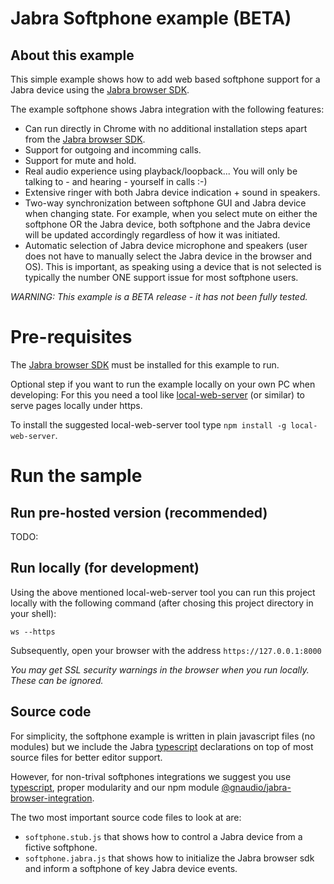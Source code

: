 # Jabra Softphone example (BETA)

## About this example
This simple example shows how to add web based softphone support for a Jabra device using the [Jabra browser SDK](https://github.com/gnaudio/jabra-browser-integration).

The example softphone shows Jabra integration with the following features:
* Can run directly in Chrome with no additional installation steps apart from the [Jabra browser SDK](https://github.com/gnaudio/jabra-browser-integration).
* Support for outgoing and incomming calls.
* Support for mute and hold.
* Real audio experience using playback/loopback... You will only be talking to - and hearing - yourself in calls :-) 
* Extensive ringer with both Jabra device indication + sound in speakers.
* Two-way synchronization between softphone GUI and Jabra device when changing state. For example, when you select mute on either the softphone OR the Jabra device, both softphone and the Jabra device will be updated accordingly regardless of how it was initiated.
* Automatic selection of Jabra device microphone and speakers (user does not have to manually select the Jabra device in the browser and OS). This is important, as speaking using a device that is not selected is typically the number ONE support issue for most softphone users.

*WARNING: This example is a BETA release - it has not been fully tested.*

# Pre-requisites

The [Jabra browser SDK](https://github.com/gnaudio/jabra-browser-integration) must be installed for this example to run.

Optional step if you want to run the example locally on your own PC when developing: For this you need a tool like [local-web-server](https://www.npmjs.com/package/local-web-server) (or similar) to serve pages locally under https.

To install the suggested local-web-server tool type ```npm install -g local-web-server```. 

# Run the sample

## Run pre-hosted version (recommended)

TODO:

## Run locally (for development)

Using the above mentioned local-web-server tool you can run this project locally with the following command (after chosing this project directory in your shell):

```ws --https``` 

Subsequently, open your browser with the address ```https://127.0.0.1:8000```

*You may get SSL security warnings in the browser when you run locally. These can be ignored.*

## Source code
For simplicity, the softphone example is written in plain javascript files (no modules) but we include the Jabra [typescript](https://www.typescriptlang.org/) declarations on top of most source files for better editor support. 

However, for non-trival softphones integrations we suggest you use [typescript](https://www.typescriptlang.org/), proper modularity and our npm module [@gnaudio/jabra-browser-integration](https://www.npmjs.com/package/@gnaudio/jabra-browser-integration).

The two most important source code files to look at are:
* ```softphone.stub.js``` that shows how to control a Jabra device from a fictive softphone.
* ```softphone.jabra.js``` that shows how to initialize the Jabra browser sdk and inform a softphone of key Jabra device events.

